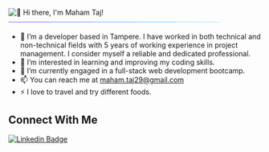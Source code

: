 <img src="https://readme-typing-svg.demolab.com?font=Operator+Mono&size=37&duration=2800&pause=2000&color=FAFAFA&center=true&vCenter=true&width=940&height=50&lines=👋+Hi+there%2C+I'm+Maham+Taj!" align="middle" alt="👋 Hi there, I'm Maham Taj!">
<img  src="images/borderseperator.gif">


- 🔭 I’m a developer based in Tampere. I have worked in both technical and non-technical fields with 5 years of working experience in project management. I consider myself a reliable and dedicated professional. 
- 👀 I’m interested in learning and improving my coding skills.
- 🌱 I’m currently engaged in a full-stack web development bootcamp.
- 📫 You can reach me at maham.taj29@gmail.com
- ⚡ I love to travel and try different foods.

## Connect With Me
[![Linkedin Badge](https://img.shields.io/badge/-LinkedIn-0e76a8?style=flat&labelColor=0e76a8&logo=linkedin&logoColor=white)](www.linkedin.com/in/maham-taj)
